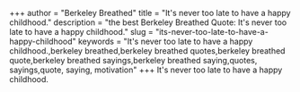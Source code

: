 +++
author = "Berkeley Breathed"
title = "It's never too late to have a happy childhood."
description = "the best Berkeley Breathed Quote: It's never too late to have a happy childhood."
slug = "its-never-too-late-to-have-a-happy-childhood"
keywords = "It's never too late to have a happy childhood.,berkeley breathed,berkeley breathed quotes,berkeley breathed quote,berkeley breathed sayings,berkeley breathed saying,quotes, sayings,quote, saying, motivation"
+++
It's never too late to have a happy childhood.
